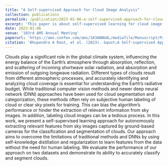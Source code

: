 ```yaml
---
title: "A Self-supervised Approach for Cloud Image Analysis"
collection: publications
permalink: /publication/2023-01-06-a-self-supervised-approach-for-cloud-image-analysis
excerpt: 'This paper is about self-supervised learning for cloud image analysis.'
date: 2023-01-06
venue: '103rd AMS Annual Meeting'
paperurl: 'https://ams.confex.com/ams/103ANNUAL/mediafile/Manuscript/Paper413343/AMS2023_Abstract-413343.pdf'
citation: 'Bhupendra A Raut, et al. (2023). &quot;A Self-supervised Approach for Cloud Image Analysis.&quot; <i>103rd AMS Annual Meeting</i>.'
---
```

Clouds play a significant role in the global climate system, influencing the energy balance of the Earth’s atmosphere through absorption, reflection, and scattering of incoming shortwave solar radiation, and absorption and emission of outgoing longwave radiation. Different types of clouds result from different atmospheric processes, and accurately identifying and analyzing cloud coverage is essential for understanding the Earth’s radiative budget. While traditional computer vision methods and newer deep neural network (DNN) approaches have been used for cloud segmentation and categorization, these methods often rely on subjective human labeling of cloud or clear sky pixels for training. This can bias the algorithm’s performance or hinder the extraction of relevant information from sky images. In addition, labeling cloud images can be a tedious process. In this work, we present a self-supervised learning approach for autonomously extracting relevant features from sky images captured by ground-based cameras for the classification and segmentation of clouds. Our approach aims to overcome the limitations of traditional methods and DNNs by using self-knowledge distillation and regularization to learn features from the data without the need for human labeling. We evaluate the performance of our approach on two datasets and demonstrate its ability to accurately classify and segment clouds.

